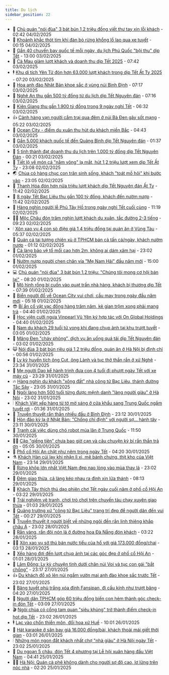 ```yaml
---
title: Du lịch
sidebar_position: 22
---
```


<!-- dantri-du-lich:START -->
- 🥰 [Chủ quán &quot;nói đùa&quot; 3 bát bún 1,2 triệu đồng viết thư tay xin lỗi khách](https://dantri.com.vn/du-lich/chu-quan-noi-dua-3-bat-bun-12-trieu-dong-viet-thu-tay-xin-loi-khach-20250204091923403.htm) - 02:42 04/02/2025
- 🥰 [Khoảnh khắc thót tim khi đàn bò rừng khổng lồ lao qua xe tuyết](https://dantri.com.vn/du-lich/khoanh-khac-thot-tim-khi-dan-bo-rung-khong-lo-lao-qua-xe-tuyet-20250203215533027.htm) - 00:15 04/02/2025
- 🐻 [Gần 40 chuyến bay quốc tế mỗi ngày, du lịch Phú Quốc &quot;bội thu&quot; dịp Tết](https://dantri.com.vn/du-lich/gan-40-chuyen-bay-quoc-te-moi-ngay-du-lich-phu-quoc-boi-thu-dip-tet-20250203183956405.htm) - 13:00 03/02/2025
- 🤩 [Cà Mau giảm lượt khách và doanh thu dịp Tết 2025](https://dantri.com.vn/du-lich/ca-mau-giam-luot-khach-va-doanh-thu-dip-tet-2025-20250203112504633.htm) - 07:42 03/02/2025
- 🕴 [Khu di tích Yên Tử đón hơn 63.000 lượt khách trong dịp Tết Ất Tỵ 2025](https://dantri.com.vn/du-lich/khu-di-tich-yen-tu-don-hon-63000-luot-khach-trong-dip-tet-at-ty-2025-20250203124905158.htm) - 07:20 03/02/2025
- 🤩 [Hoa anh đào Nhật Bản khoe sắc ở vùng núi Bình Định](https://dantri.com.vn/du-lich/hoa-anh-dao-nhat-ban-khoe-sac-o-vung-nui-binh-dinh-20250203121731799.htm) - 07:17 03/02/2025
- 🤠 [Nghệ An thu gần 500 tỷ đồng từ du lịch dịp Tết Nguyên đán](https://dantri.com.vn/du-lich/nghe-an-thu-gan-500-ty-dong-tu-du-lich-dip-tet-nguyen-dan-20250203105820912.htm) - 07:16 03/02/2025
- 💪 [Kiên Giang thu gần 1.900 tỷ đồng trong 9 ngày nghỉ Tết](https://dantri.com.vn/du-lich/kien-giang-thu-gan-1900-ty-dong-trong-9-ngay-nghi-tet-20250203111726537.htm) - 06:32 03/02/2025
- 👍 [Cảnh hàng vạn người cắm trại qua đêm ở núi Bà Đen gây sốt mạng](https://dantri.com.vn/du-lich/canh-hang-van-nguoi-cam-trai-qua-dem-o-nui-ba-den-gay-sot-mang-20250203115621185.htm) - 05:22 03/02/2025
- 🚦 [Ocean City - điểm du xuân thu hút du khách miền Bắc](https://dantri.com.vn/du-lich/ocean-city-diem-du-xuan-thu-hut-du-khach-mien-bac-20250203113244700.htm) - 04:43 03/02/2025
- 💪 [Gần 5.000 khách quốc tế đến Quảng Bình dịp Tết Nguyên đán](https://dantri.com.vn/tet-2025/gan-5000-khach-quoc-te-den-quang-binh-dip-tet-nguyen-dan-20250203071039071.htm) - 01:37 03/02/2025
- 💃 [5 tỉnh thành đạt doanh thu du lịch trên 1.000 tỷ đồng dịp Tết Nguyên Đán](https://dantri.com.vn/du-lich/5-tinh-thanh-dat-doanh-thu-du-lich-tren-1000-ty-dong-dip-tet-nguyen-dan-20250203002819288.htm) - 00:21 03/02/2025
- 👺 [Tiết lộ về món cá &quot;nằm võng&quot; lạ mắt, hút 1,2 triệu lượt xem dịp Tết Ất Tỵ](https://dantri.com.vn/tet-2025/tiet-lo-ve-mon-ca-nam-vong-la-mat-hut-12-trieu-luot-xem-dip-tet-at-ty-20250202210956217.htm) - 23:08 02/02/2025
- 🌏 [Chùa có hàng chục con trăn sinh sống, khách &quot;toát mồ hôi&quot; khi bước vào](https://dantri.com.vn/du-lich/chua-co-hang-chuc-con-tran-sinh-song-khach-toat-mo-hoi-khi-buoc-vao-20250202082301008.htm) - 23:05 02/02/2025
- 🎡 [Thanh Hóa đón hơn nửa triệu lượt khách dịp Tết Nguyên đán Ất Tỵ](https://dantri.com.vn/du-lich/thanh-hoa-don-hon-nua-trieu-luot-khach-dip-tet-nguyen-dan-at-ty-20250202154459731.htm) - 11:42 02/02/2025
- 🧰 [8 ngày Tết Bạc Liêu thu gần 100 tỷ đồng, khách đến nườm nượp](https://dantri.com.vn/du-lich/8-ngay-tet-bac-lieu-thu-gan-100-ty-dong-khach-den-nuom-nuop-20250202164426574.htm) - 11:42 02/02/2025
- 💂 [Hàng nghìn người lễ Phủ Tây Hồ trong ngày nghỉ Tết cuối cùng](https://dantri.com.vn/du-lich/hang-nghin-nguoi-le-phu-tay-ho-trong-ngay-nghi-tet-cuoi-cung-20250202160445404.htm) - 11:19 02/02/2025
- 🧑‍🏫 [Mộc Châu đón trăm nghìn lượt khách du xuân, tắc đường 2-3 tiếng](https://dantri.com.vn/du-lich/moc-chau-don-tram-nghin-luot-khach-du-xuan-tac-duong-2-3-tieng-20250202160731353.htm) - 09:23 02/02/2025
- 🕯 [Xôn xao vụ 4 con sò điệp giá 1,4 triệu đồng tại quán ăn ở Vũng Tàu](https://dantri.com.vn/du-lich/xon-xao-vu-4-con-so-diep-gia-14-trieu-dong-tai-quan-an-o-vung-tau-20250202122836634.htm) - 05:37 02/02/2025
- 👀 [Quán cá tai tượng chiên xù ở TPHCM bán cả tấn cá/ngày, khách nườm nượp](https://dantri.com.vn/du-lich/quan-ca-tai-tuong-chien-xu-o-tphcm-ban-ca-tan-cangay-khach-nuom-nuop-20250202030626958.htm) - 01:12 02/02/2025
- 🎉 [Cả làng bảo vệ tổ mối cao hơn 2m, không ai dám xâm hại](https://dantri.com.vn/du-lich/ca-lang-bao-ve-to-moi-cao-hon-2m-khong-ai-dam-xam-hai-20250128155721011.htm) - 23:02 01/02/2025
- 🌊 [Nườm nượp người chen chân vía &quot;Mẹ Nam Hải&quot; đầu năm mới](https://dantri.com.vn/tet-2025/nuom-nuop-nguoi-chen-chan-via-me-nam-hai-dau-nam-moi-20250201104545806.htm) - 15:00 01/02/2025
- 💻 [Chủ quán &quot;nói đùa&quot; 3 bát bún 1,2 triệu: &quot;Chúng tôi mong cơ hội bán lại&quot;](https://dantri.com.vn/du-lich/chu-quan-noi-dua-3-bat-bun-12-trieu-chung-toi-mong-co-hoi-ban-lai-20250201151017036.htm) - 08:20 01/02/2025
- 💪 [Mô hình rồng bị cuốn vào quạt trần nhà hàng, khách bị thương dịp Tết](https://dantri.com.vn/du-lich/mo-hinh-rong-bi-cuon-vao-quat-tran-nha-hang-khach-bi-thuong-dip-tet-20250201085912475.htm) - 07:39 01/02/2025
- 👺 [Biển người đổ về Ocean City vui chơi, cầu may trong ngày đầu năm mới](https://dantri.com.vn/du-lich/bien-nguoi-do-ve-ocean-city-vui-choi-cau-may-trong-ngay-dau-nam-moi-20250201121837523.htm) - 05:18 01/02/2025
- 😎 [Bí ẩn cổ vật vạc đồng hàng trăm năm, kẻ gian trộm xong phải mang trả](https://dantri.com.vn/du-lich/bi-an-co-vat-vac-dong-hang-tram-nam-ke-gian-trom-xong-phai-mang-tra-20250201113549067.htm) - 04:40 01/02/2025
- 🌋 [Học viện cưỡi ngựa Vinpearl Vũ Yên ký hợp tác với On Global Holdings](https://dantri.com.vn/du-lich/hoc-vien-cuoi-ngua-vinpearl-vu-yen-ky-hop-tac-voi-on-global-holdings-20250201110742481.htm) - 04:40 01/02/2025
- 🌝 [Nam du khách 29 tuổi tử vong khi đang chụp ảnh tại khu trượt tuyết](https://dantri.com.vn/du-lich/nam-du-khach-29-tuoi-tu-vong-khi-dang-chup-anh-tai-khu-truot-tuyet-20250201090952619.htm) - 03:05 01/02/2025
- 🧠 [Măng Đen &quot;cháy phòng&quot;, dịch vụ ăn uống quá tải dịp Tết Nguyên đán](https://dantri.com.vn/du-lich/mang-den-chay-phong-dich-vu-an-uong-qua-tai-dip-tet-nguyen-dan-20250201093409620.htm) - 03:02 01/02/2025
- 😺 [Nói đùa 3 bát bún riêu giá 1,2 triệu đồng, quán ăn ở Hà Nội bị đình chỉ](https://dantri.com.vn/du-lich/noi-dua-3-bat-bun-rieu-gia-12-trieu-dong-quan-an-o-ha-noi-bi-dinh-chi-20250131232916484.htm) - 00:56 01/02/2025
- 💂 [Ly kỳ huyền tích ông Cụt, ông Lành và tục thờ thần rắn ở xứ Nghệ](https://dantri.com.vn/du-lich/ly-ky-huyen-tich-ong-cut-ong-lanh-va-tuc-tho-than-ran-o-xu-nghe-20250118163353082.htm) - 23:34 31/01/2025
- 🌮 [Mẹ người Dao kể hành trình đưa con 4 tuổi đi phượt ngày Tết với xe máy cũ](https://dantri.com.vn/tet-2025/me-nguoi-dao-ke-hanh-trinh-dua-con-4-tuoi-di-phuot-ngay-tet-voi-xe-may-cu-20250119174703259.htm) - 23:29 31/01/2025
- 🔥 [Hàng nghìn du khách &quot;xông đất&quot; nhà công tử Bạc Liêu, thánh đường Tắc Sậy](https://dantri.com.vn/tet-2025/hang-nghin-du-khach-xong-dat-nha-cong-tu-bac-lieu-thanh-duong-tac-say-20250130194946699.htm) - 23:05 31/01/2025
- 🦏 [Ngôi làng hơn 500 tuổi từng được mệnh danh &quot;làng người giàu&quot; ở Hà Nội](https://dantri.com.vn/du-lich/ngoi-lang-hon-500-tuoi-tung-duoc-menh-danh-lang-nguoi-giau-o-ha-noi-20250127201210585.htm) - 23:02 31/01/2025
- 🕯 [Khách Việt xếp hàng từ tờ mờ sáng ở cửa khẩu sang Trung Quốc ngắm tuyết rơi](https://dantri.com.vn/du-lich/khach-viet-xep-hang-tu-to-mo-sang-o-cua-khau-sang-trung-quoc-ngam-tuyet-roi-20250131010206562.htm) - 01:36 31/01/2025
- 🐻 [Truyền thuyết rắn thần nhiều đầu ở Bình Định](https://dantri.com.vn/du-lich/truyen-thuyet-ran-than-nhieu-dau-o-binh-dinh-20250128092401525.htm) - 23:12 30/01/2025
- 🥸 [Hòn đảo kỳ lạ ở Nhật Bản: &quot;Chống chỉ định&quot; với người sợ... hành tây](https://dantri.com.vn/du-lich/hon-dao-ky-la-o-nhat-ban-chong-chi-dinh-voi-nguoi-so-hanh-tay-20250130140838500.htm) - 23:11 30/01/2025
- 💂 [Tranh cãi việc dùng chó robot múa lân ở Trung Quốc](https://dantri.com.vn/tet-2025/tranh-cai-viec-dung-cho-robot-mua-lan-o-trung-quoc-20250130125834082.htm) - 11:50 30/01/2025
- 🧑‍💻 [Cặp &quot;giếng tiên&quot; chưa bao giờ cạn và câu chuyện kỳ bí rắn thần trả ơn](https://dantri.com.vn/du-lich/cap-gieng-tien-chua-bao-gio-can-va-cau-chuyen-ky-bi-ran-than-tra-on-20250119081134315.htm) - 05:05 30/01/2025
- 💪 [Phố cổ Hội An chật như nêm trong ngày Tết](https://dantri.com.vn/du-lich/pho-co-hoi-an-chat-nhu-nem-trong-ngay-tet-20250130081603159.htm) - 04:20 30/01/2025
- ⚗️ [Khách Hàn cúi lạy khi nhận lì xì, mê bánh chưng, thịt kho của Việt Nam](https://dantri.com.vn/du-lich/khach-han-cui-lay-khi-nhan-li-xi-me-banh-chung-thit-kho-cua-viet-nam-20250129014859287.htm) - 23:14 29/01/2025
- 🌁 [Rừng khộp lớn nhất Việt Nam đẹp nao lòng vào mùa thay lá](https://dantri.com.vn/du-lich/rung-khop-lon-nhat-viet-nam-dep-nao-long-vao-mua-thay-la-20250127211400973.htm) - 23:02 29/01/2025
- 🧰 [Đêm giao thừa, cả làng kéo nhau ra đình xin lửa thánh](https://dantri.com.vn/du-lich/dem-giao-thua-ca-lang-keo-nhau-ra-dinh-xin-lua-thanh-20250129092453571.htm) - 08:13 29/01/2025
- 🧰 [Khách Tây thích thú dạo phiên chợ Tết ngày cuối năm ở phố cổ Hội An](https://dantri.com.vn/tet-2025/khach-tay-thich-thu-dao-phien-cho-tet-ngay-cuoi-nam-o-pho-co-hoi-an-20250128152003326.htm) - 03:22 29/01/2025
- 🎉 [Trải nghiệm vẽ tranh, chơi trò chơi trên chuyến tàu chạy xuyên giao thừa](https://dantri.com.vn/du-lich/trai-nghiem-ve-tranh-choi-tro-choi-tren-chuyen-tau-chay-xuyen-giao-thua-20250129044026940.htm) - 01:03 29/01/2025
- 🤩 [Quảng trường xứ &quot;công tử Bạc Liêu&quot; trang trí đẹp để người dân đến vui Tết](https://dantri.com.vn/du-lich/quang-truong-xu-cong-tu-bac-lieu-trang-tri-dep-de-nguoi-dan-den-vui-tet-20250127201326609.htm) - 00:27 29/01/2025
- 👺 [Truyền thuyết ít người biết về những ngôi đền rắn linh thiêng khắp châu Á](https://dantri.com.vn/tet-2025/truyen-thuyet-it-nguoi-biet-ve-nhung-ngoi-den-ran-linh-thieng-khap-chau-a-20250103171240396.htm) - 23:02 28/01/2025
- 🧠 [Rắn vàng, rắn đội nón lá ở đường hoa Đà Nẵng đón khách](https://dantri.com.vn/tet-2025/ran-vang-ran-doi-non-la-o-duong-hoa-da-nang-don-khach-20250127170004164.htm) - 03:22 28/01/2025
- 👨‍🏫 [Xôn xao vụ sở thú bán nước tiểu của hổ với giá 173.000 đồng/chai](https://dantri.com.vn/du-lich/xon-xao-vu-so-thu-ban-nuoc-tieu-cua-ho-voi-gia-173000-dongchai-20250128003257780.htm) - 03:13 28/01/2025
- 🦅 [Xếp hàng đợi đến lượt chụp ảnh tại các góc đẹp ở phố cổ Hội An](https://dantri.com.vn/tet-2025/xep-hang-doi-den-luot-chup-anh-tai-cac-goc-dep-o-pho-co-hoi-an-20250127140852794.htm) - 01:01 28/01/2025
- 🌊 [Lâm Đồng: Ly kỳ chuyện tình dưới chân núi Voi và tục con gái &quot;bắt chồng&quot;](https://dantri.com.vn/du-lich/lam-dong-ly-ky-chuyen-tinh-duoi-chan-nui-voi-va-tuc-con-gai-bat-chong-20250121124034106.htm) - 23:17 27/01/2025
- 👍 [Du khách đổ xô lên núi ngắm vườn mai anh đào khoe sắc trước Tết](https://dantri.com.vn/du-lich/du-khach-do-xo-len-nui-ngam-vuon-mai-anh-dao-khoe-sac-truoc-tet-20250123112457245.htm) - 23:02 27/01/2025
- 🫶 [Băng tuyết phủ trắng xóa đỉnh Fansipan, đi cầu kính như trượt băng](https://dantri.com.vn/du-lich/bang-tuyet-phu-trang-xoa-dinh-fansipan-di-cau-kinh-nhu-truot-bang-20250126201455186.htm) - 04:20 27/01/2025
- 💯 [Người dân TPHCM góp 60 triệu đồng biến con hẻm thành góc check-in đón Tết](https://dantri.com.vn/du-lich/nguoi-dan-tphcm-gop-60-trieu-dong-bien-con-hem-thanh-goc-check-in-don-tet-20250127001152232.htm) - 03:09 27/01/2025
- 🎬 [Ngôi chùa có cổng tam quan &quot;siêu khủng&quot; trở thành điểm check-in hot dịp Tết](https://dantri.com.vn/du-lich/ngoi-chua-co-cong-tam-quan-sieu-khung-tro-thanh-diem-check-in-hot-dip-tet-20250119004344406.htm) - 23:02 26/01/2025
- 🕴 [Lạc vào chốn thiền môn, đồi hoa xứ Huế](https://dantri.com.vn/du-lich/lac-vao-chon-thien-mon-doi-hoa-xu-hue-20250126112845618.htm) - 10:01 26/01/2025
- 🦅 [Hát karaoke ở sân bay giá 16.000 đồng/bài, khách thoải mái giết thời gian](https://dantri.com.vn/du-lich/hat-karaoke-o-san-bay-gia-16000-dongbai-khach-thoai-mai-giet-thoi-gian-20250125232502197.htm) - 03:01 26/01/2025
- 🕯 [Những món ngon đắt khách nhất chợ &quot;nhà giàu&quot; ở Hà Nội ngày Tết](https://dantri.com.vn/du-lich/nhung-mon-ngon-dat-khach-nhat-cho-nha-giau-o-ha-noi-ngay-tet-20250125120430365.htm) - 23:02 25/01/2025
- 🥸 [Du ngoạn 5 châu, đón Tết 4 phương tại Lễ hội xuân hàng đầu Việt Nam](https://dantri.com.vn/du-lich/du-ngoan-5-chau-don-tet-4-phuong-tai-le-hoi-xuan-hang-dau-viet-nam-20250125112159023.htm) - 04:41 25/01/2025
- 👨‍🏫 [Hà Nội: Quán cà phê không dành cho người sợ độ cao, lơ lửng trên nóc nhà](https://dantri.com.vn/du-lich/ha-noi-quan-ca-phe-khong-danh-cho-nguoi-so-do-cao-lo-lung-tren-noc-nha-20250125010710283.htm) - 02:20 25/01/2025<!-- dantri-du-lich:END -->
